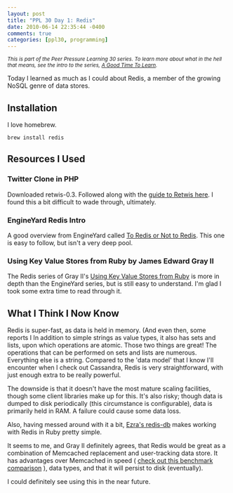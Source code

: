 ```yaml
---
layout: post
title: "PPL 30 Day 1: Redis"
date: 2010-06-14 22:35:44 -0400
comments: true
categories: [ppl30, programming]
---
```

<em><small>This is part of the Peer Pressure Learning 30 series. To learn more about what in the hell that means, see the intro to the series, [A Good Time To Learn](http://mileszs.com/blog/2010/06/13/a-good-time-to-learn.html).</small></em>

Today I learned as much as I could about Redis, a member of the growing NoSQL genre of data stores.

## Installation

I love homebrew.

    brew install redis

## Resources I Used

### Twitter Clone in PHP

Downloaded retwis-0.3.
Followed along with the [guide to Retwis here](http://code.google.com/p/redis/wiki/TwitterAlikeExample). I found this a bit difficult to wade through, ultimately.

### EngineYard Redis Intro

A good overview from EngineYard called [To Redis or Not to Redis](http://www.engineyard.com/blog/2009/key-value-stores-for-ruby-part-4-to-redis-or-not-to-redis/). This one is easy to follow, but isn't a very deep pool.

### Using Key Value Stores from Ruby by James Edward Gray II

The Redis series of Gray II's [Using Key Value Stores from Ruby](http://blog.grayproductions.net/articles/using_keyvalue_stores_from_ruby) is more in depth than the EngineYard series, but is still easy to understand. I'm glad I took some extra time to read through it.

## What I Think I Now Know

Redis is super-fast, as data is held in memory. (And even then, some reports I In addition to simple strings as value types, it also has sets and lists, upon which operations are atomic. Those two things are great! The operations that can be performed on sets and lists are numerous. Everything else is a string. Compared to the 'data model' that I know I'll encounter when I check out Cassandra, Redis is very straightforward, with just enough extra to be really powerful.

The downside is that it doesn't have the most mature scaling facilities, though some client libraries make up for this. It's also risky; though data is dumped to disk periodically (this circumstance is configurable), data is primarily held in RAM. A failure could cause some data loss. 

Also, having messed around with it a bit, [Ezra's redis-db](http://github.com/ezmobius/redis-rb) makes working with Redis in Ruby pretty simple.

It seems to me, and Gray II definitely agrees, that Redis would be great as a combination of Memcached replacement and user-tracking data store. It has advantages over Memcached in speed ( [check out this benchmark comparison](http://www.ruturaj.net/redis-memcached-tokyo-tyrant-mysql-comparison) ), data types, and that it will persist to disk (eventually).

I could definitely see using this in the near future.

